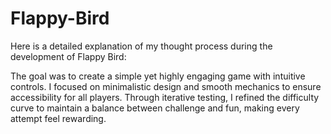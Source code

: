 # Flappy-Bird
Here is a detailed explanation of my thought process during the development of Flappy Bird:

The goal was to create a simple yet highly engaging game with intuitive controls. I focused on minimalistic design and smooth mechanics to ensure accessibility for all players. Through iterative testing, I refined the difficulty curve to maintain a balance between challenge and fun, making every attempt feel rewarding.
